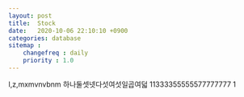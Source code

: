 ```yaml
---
layout: post
title:  Stock
date:   2020-10-06 22:10:10 +0900
categories: database
sitemap :
    changefreq : daily
    priority : 1.0
---
```

























l,z,mxmvnvbnm
하나둘셋넷다섯여섯일곱여덟
11333355555577777777
1